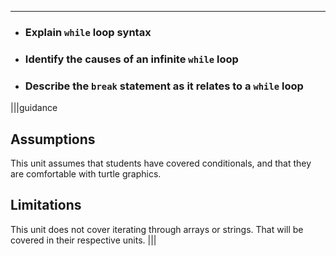 ----------

* ### Explain `while` loop syntax
* ### Identify the causes of an infinite `while` loop
* ### Describe the `break` statement as it relates to a `while` loop

|||guidance
## Assumptions
This unit assumes that students have covered conditionals, and that they are comfortable with turtle graphics.

## Limitations
This unit does not cover iterating through arrays or strings. That will be covered in their respective units.
|||